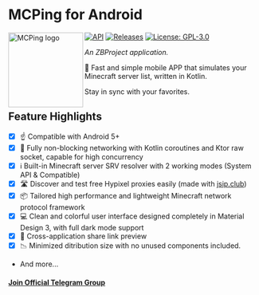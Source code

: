 # MCPing for Android

<img src="https://raw.githubusercontent.com/layou233/MCPingForAndroid/master/app/src/main/res/mipmap-xxxhdpi/ic_launcher.webp" width="150px" height="150px" align="left" alt="MCPing logo">

[![API](https://img.shields.io/badge/API-21%2B-brightgreen.svg?style=flat)](https://android-arsenal.com/api?level=21)
[![Releases](https://img.shields.io/github/downloads/layou233/MCPingForAndroid/total.svg)](https://github.com/layou233/MCPingForAndroid/releases)
[![License: GPL-3.0](https://img.shields.io/badge/license-GPL--3.0-orange.svg)](https://www.gnu.org/licenses/gpl-3.0)

*An ZBProject application.*

🚀 Fast and simple mobile APP that simulates your Minecraft server list, written in Kotlin.

Stay in sync with your favorites.

## Feature Highlights

 - [x] ☝ Compatible with Android 5+
 - [x] 🔌 Fully non-blocking networking with Kotlin coroutines and Ktor raw socket, capable for high concurrency
 - [x] ℹ️ Built-in Minecraft server SRV resolver with 2 working modes (System API & Compatible)
 - [x] 🛣️ Discover and test free Hypixel proxies easily (made with [jsip.club](https://jsip.club))
 - [x] 📦 Tailored high performance and lightweight Minecraft network protocol framework
 - [x] 💻 Clean and colorful user interface designed completely in Material Design 3, with full dark mode support
 - [x] 🔮 Cross-application share link preview
 - [x] 📉 Minimized ditribution size with no unused components included.
 - And more...

#### **[Join Official Telegram Group](https://t.me/launium)**  
